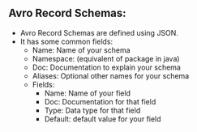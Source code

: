 ## Avro Record Schemas: 

- Avro Record Schemas are defined using JSON. 
- It has some common fields: 
    - Name: Name of your schema
    - Namespace: (equivalent of package in java)
    - Doc: Documentation to explain your schema
    - Aliases: Optional other names for your schema
    - Fields:
      - Name: Name of your field
      - Doc: Documentation for that field
      - Type: Data type for that field
      - Default: default value for your field